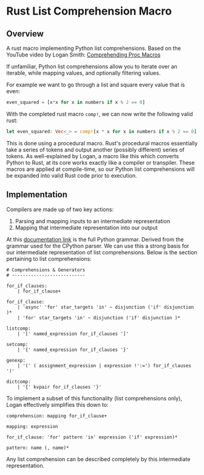 # Rust List Comprehension Macro

## Overview

A rust macro implementing Python list comprehensions.
Based on the YouTube video by Logan Smith: [Comprehending Proc Macros](https://youtu.be/SMCRQj9Hbx8?si=eGoCg6oOoZJ3Tiy2)

If unfamiliar, Python list comprehensions allow you to iterate over an iterable, while mapping values, and optionally filtering values.

For example we want to go through a list and square every value that is even:
```python
even_squared = [x*x for x in numbers if x % 2 == 0]
```

With the completed rust macro `comp!`, we can now write the following valid rust:
```rust
let even_squared: Vec<_> = comp![x * x for x in numbers if x % 2 == 0].collect();
```

This is done using a procedural macro.
Rust's procedural macros essentially take a series of tokens and output another (possibly different) series of tokens.
As well-explained by Logan, a macro like this which converts Python to Rust, at its core works exactly like a compiler or transpiler.
These macros are applied at compile-time, so our Python list comprehensions will be expanded into valid Rust code prior to execution.

## Implementation

Compilers are made up of two key actions:
1. Parsing and mapping inputs to an intermediate representation
2. Mapping that intermediate representation into our output

At this [documentation link](https://docs.python.org/3/reference/grammar.html) is the full Python grammar.
Derived from the grammar used for the CPython parser.
We can use this a strong basis for our intermediate representation of list comprehensions.
Below is the section pertaining to list comprehensions:

```
# Comprehensions & Generators
# ---------------------------

for_if_clauses:
    | for_if_clause+ 

for_if_clause:
    | 'async' 'for' star_targets 'in' ~ disjunction ('if' disjunction )* 
    | 'for' star_targets 'in' ~ disjunction ('if' disjunction )* 

listcomp:
    | '[' named_expression for_if_clauses ']' 

setcomp:
    | '{' named_expression for_if_clauses '}' 

genexp:
    | '(' ( assignment_expression | expression !':=') for_if_clauses ')' 

dictcomp:
    | '{' kvpair for_if_clauses '}' 
```

To implement a subset of this functionality (list comprehensions only), Logan effectively simplifies this down to:
```
comprehension: mapping for_if_clause+

mapping: expression

for_if_clause: 'for' pattern 'in' expression ('if' expression)*

pattern: name (, name)*
```
Any list comprehension can be described completely by this intermediate representation.